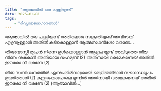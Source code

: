 ```yaml
---
title: "ആത്മാവിൽ ഒരു പള്ളിയുണ്ട്"
date: 2025-01-01
tags:
    - "ദിവ്യഭോജനഗാനങ്ങൾ"
---
```


ആത്മാവിൽ ഒരു പള്ളിയുണ്ട്
അതിലൊരു സക്രാരിയുണ്ട്
അവിടേക്ക് എഴുന്നൂള്ളാൻ
അതിൽ കുടികൊള്ളാൻ
ആത്മനാഥനീശോ വരണേ…

തിരുവോസ്തി രൂപൻ നിന്നെ
ഉൾക്കൊള്ളാൻ ആഗ്രഹമുണ്ട്
അവിടുത്തെ തിരു നിണം നുകരാൻ
അതിയായ ദാഹമുണ്ട് (2)
അതിനായി വരമേകണേയ്
അതിൽ ഈശോ നീ വരണേ (2)

തിരു സന്നിധാനത്തിൽ എന്നും
തിരിനാളമായി തെളിഞ്ഞീടാൻ
സൗഗന്ധധൂപം ഉയർത്താൻ (2)
കുന്തുരുക്കംപോലെ മുന്നിൽ
അതിനായി വരമേകണേയ്
അതിൽ ഈശോ നീ വരണേ (2)
(ആത്മാവിൽ…)
